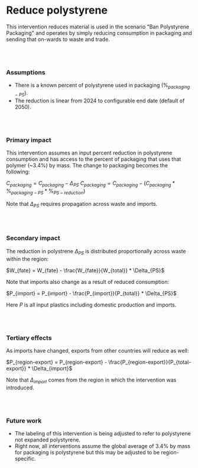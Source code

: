 # Reduce polystyrene
This intervention reduces material is used in the scenario "Ban Polystyrene Packaging" and operates by simply reducing consumption in packaging and sending that on-wards to waste and trade.

<br>
<br>

### Assumptions

- There is a known percent of polystyrene used in packaging ($\%_{packaging-PS}$).
- The reduction is linear from 2024 to configurable end date (default of 2050).

<br>
<br>

### Primary impact
This intervention assumes an input percent reduction in polystyrene consumption and has access to the percent of packaging that uses that polymer (~3.4%) by mass. The change to packaging becomes the following:

$C_{packaging} = C_{packaging} - \Delta_{PS}$
$C_{packaging} = C_{packaging} - (C_{packaging} * \%_{packaging-PS} * \%_{PS-reduction})$

Note that $\Delta_{PS}$ requires propagation across waste and imports.

<br>
<br>

### Secondary impact
The reduction in polystrene $\Delta_{PS}$ is distributed proportionally across waste within the region:

$W_{fate} = W_{fate} - \frac{W_{fate}}{W_{total}} * \Delta_{PS}$

Note that imports also change as a result of reduced consumption:

$P_{import} = P_{import} - \frac{P_{import}}{P_{total}} * \Delta_{PS}$

Here $P$ is all input plastics including domestic production and imports.

<br>
<br>

### Tertiary effects
As imports have changed, exports from other countries will reduce as well:

$P_{region-export} = P_{region-export} - \frac{P_{region-export}}{P_{total-export}} * \Delta_{import}$

Note that $\Delta_{import}$ comes from the region in which the intervention was introduced.

<br>
<br>

### Future work

 - The labeling of this intervention is being adjusted to refer to polystyrene not expanded polystyrene.
 - Right now, all interventions assume the global average of 3.4% by mass for packaging is polystyrene but this may be adjusted to be region-specific.